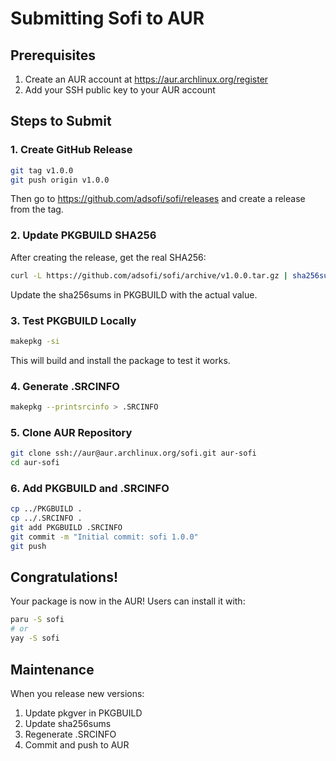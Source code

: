 # Submitting Sofi to AUR

## Prerequisites
1. Create an AUR account at https://aur.archlinux.org/register
2. Add your SSH public key to your AUR account

## Steps to Submit

### 1. Create GitHub Release
```bash
git tag v1.0.0
git push origin v1.0.0
```
Then go to https://github.com/adsofi/sofi/releases and create a release from the tag.

### 2. Update PKGBUILD SHA256
After creating the release, get the real SHA256:
```bash
curl -L https://github.com/adsofi/sofi/archive/v1.0.0.tar.gz | sha256sum
```
Update the sha256sums in PKGBUILD with the actual value.

### 3. Test PKGBUILD Locally
```bash
makepkg -si
```
This will build and install the package to test it works.

### 4. Generate .SRCINFO
```bash
makepkg --printsrcinfo > .SRCINFO
```

### 5. Clone AUR Repository
```bash
git clone ssh://aur@aur.archlinux.org/sofi.git aur-sofi
cd aur-sofi
```

### 6. Add PKGBUILD and .SRCINFO
```bash
cp ../PKGBUILD .
cp ../.SRCINFO .
git add PKGBUILD .SRCINFO
git commit -m "Initial commit: sofi 1.0.0"
git push
```

## Congratulations!
Your package is now in the AUR! Users can install it with:
```bash
paru -S sofi
# or
yay -S sofi
```

## Maintenance
When you release new versions:
1. Update pkgver in PKGBUILD
2. Update sha256sums
3. Regenerate .SRCINFO
4. Commit and push to AUR
